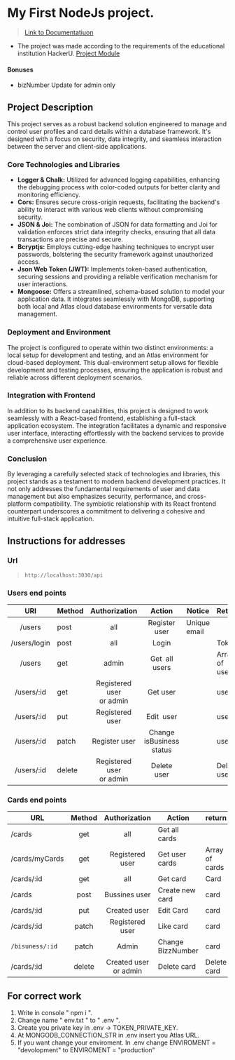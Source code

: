 # My First NodeJs project.

> [Link to Documentatiuon](https://documenter.getpostman.com/view/32178826/2sA2xe3ZNx)

* The project was made according to the requirements of the educational institution HackerU.
  [Project Module](./public/pdf/ProjectModule.pdf)

#### Bonuses

* bizNumber Update for admin only

## Project Description

This project serves as a robust backend solution engineered to manage and control user profiles and card details within a database framework. It's designed with a focus on security, data integrity, and seamless interaction between the server and client-side applications.

### Core Technologies and Libraries

* **Logger & Chalk:** Utilized for advanced logging capabilities, enhancing the debugging process with color-coded outputs for better clarity and monitoring efficiency.
* **Cors:** Ensures secure cross-origin requests, facilitating the backend's ability to interact with various web clients without compromising security.
* **JSON & Joi:** The combination of JSON for data formatting and Joi for validation enforces strict data integrity checks, ensuring that all data transactions are precise and secure.
* **Bcryptjs:** Employs cutting-edge hashing techniques to encrypt user passwords, bolstering the security framework against unauthorized access.
* **Json Web Token (JWT):** Implements token-based authentication, securing sessions and providing a reliable verification mechanism for user interactions.
* **Mongoose:** Offers a streamlined, schema-based solution to model your application data. It integrates seamlessly with MongoDB, supporting both local and Atlas cloud database environments for versatile data management.

### Deployment and Environment

The project is configured to operate within two distinct environments: a local setup for development and testing, and an Atlas environment for cloud-based deployment. This dual-environment setup allows for flexible development and testing processes, ensuring the application is robust and reliable across different deployment scenarios.

### Integration with Frontend

In addition to its backend capabilities, this project is designed to work seamlessly with a React-based frontend, establishing a full-stack application ecosystem. The integration facilitates a dynamic and responsive user interface, interacting effortlessly with the backend services to provide a comprehensive user experience.

### Conclusion

By leveraging a carefully selected stack of technologies and libraries, this project stands as a testament to modern backend development practices. It not only addresses the fundamental requirements of user and data management but also emphasizes security, performance, and cross-platform compatibility. The symbiotic relationship with its React frontend counterpart underscores a commitment to delivering a cohesive and intuitive full-stack application.

## Instructions for addresses

### Url

> `http://localhost:3030/api`

### Users end points


|     URl     | Method |         Authorization         |            Action            | Notice       | Return         |
| :----------: | ------ | :---------------------------: | :---------------------------: | ------------ | -------------- |
|    /users    | post   |              all              |         Register user         | Unique email |                |
| /users/login | post   |              all              |             Login             |              | Token          |
|    /users    | get    |             admin             |        Get  all users        |              | Array of users |
|  /users/:id  | get    | Registered user<br />or admin |           Get user           |              | user           |
|  /users/:id  | put    |        Registered user        |          Edit  user          |              | user           |
|  /users/:id  | patch  |         Register user         | Change<br />isBusiness status |              | user           |
|  /users/:id  | delete | Registered user<br />or admin |          Delete user          |              | Delete user    |

### Cards end points


| URL             | Method |     Authorization     | Action            | return         |
| --------------- | :----: | :-------------------: | ----------------- | -------------- |
| /cards          |  get  |          all          | Get all cards     |                |
| /cards/myCards  |  get  |    Registered user    | Get user cards    | Array of cards |
| /cards/:id      |  get  |          all          | Get card          | Card           |
| /cards          |  post  |     Bussines user     | Create new card   | card           |
| /cards/:id      |  put  |     Created user     | Edit Card         | card           |
| /cards/:id      | patch |    Registered user    | Like card         | card           |
| `/bisuness/:id` | patch |         Admin         | Change BizzNumber | card           |
| /cards/:id      | delete | Created user or admin | Delete card       | Delete card    |

## For correct work

1. Write in console " npm i ".
2. Change name " env.txt " to " .env ".
3. Create you private key in .env -> TOKEN_PRIVATE_KEY.
4. At MONGODB_CONNECTION_STR in .env insert you Atlas URL.
5. If you want change your enviroment. In .env change  ENVIROMENT = "devolopment" to ENVIROMENT = "production"
